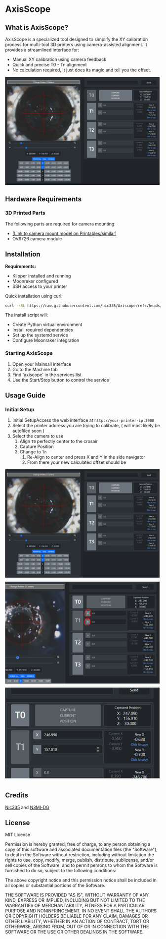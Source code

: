 # AxisScope

## What is AxisScope?

AxisScope is a specialized tool designed to simplify the XY calibration process for multi-tool 3D printers using camera-assisted alignment. It provides a streamlined interface for:

- Manual XY calibration using camera feedback
- Quick and precise T0 - Tn alignment
- No calculation required, It just does its magic and tell you the offset.

<img src="media/axiscope.png" alt="Alt text" width="500"/>

## Hardware Requirements

### 3D Printed Parts

The following parts are required for camera mounting:

- [\[Link to camera mount model on Printables/similar\]](https://www.printables.com/model/1099576-xy-nozzle-alignment-camera)
- OV9726 camera module


## Installation

**Requirements:**

- Klipper installed and running
- Moonraker configured
- SSH access to your printer



Quick installation using curl:

```bash
curl -sSL https://raw.githubusercontent.com/nic335/Axiscope/refs/heads/main/install.sh | bash
```

The install script will:

- Create Python virtual environment
- Install required dependencies
- Set up the systemd service
- Configure Moonraker integration

### Starting AxisScope

1. Open your Mainsail interface
2. Go to the Machine tab
3. Find 'axiscope' in the services list
4. Use the Start/Stop button to control the service
## Usage Guide

### Initial Setup

1. Initial SetupAccess the web interface at `http://your-printer-ip:3000`
2. Select the printer address you are trying to calibrate, ( will most likely be autofiled soon )
3. Select the camera to use
   1. Align `T0` perfectly center to the crosair
   2. Capture Position
   3. Change to `Tn`
      1. Re-Align to center and press X and Y in the side navigator 
      2. From there your new calculated offset should be 

<img style="padding-bottom: 10px;" src="media/axiscope.png" alt="Alt text" width="500"/><br/>
<img style="padding-bottom: 10px;" src="media/saveOffset.png" alt="Alt text" width="500"/><br/>
<img style="padding-bottom: 10px;" src="media/Calculated.png" alt="Alt text" width="500"/><br/>

## Credits
[Nic335](https://github.com/nic335) and [N3MI-DG](https://github.com/N3MI-DG)

## License
MIT License

Permission is hereby granted, free of charge, to any person obtaining a copy
of this software and associated documentation files (the "Software"), to deal
in the Software without restriction, including without limitation the rights
to use, copy, modify, merge, publish, distribute, sublicense, and/or sell
copies of the Software, and to permit persons to whom the Software is
furnished to do so, subject to the following conditions:

The above copyright notice and this permission notice shall be included in all
copies or substantial portions of the Software.

THE SOFTWARE IS PROVIDED "AS IS", WITHOUT WARRANTY OF ANY KIND, EXPRESS OR
IMPLIED, INCLUDING BUT NOT LIMITED TO THE WARRANTIES OF MERCHANTABILITY,
FITNESS FOR A PARTICULAR PURPOSE AND NONINFRINGEMENT. IN NO EVENT SHALL THE
AUTHORS OR COPYRIGHT HOLDERS BE LIABLE FOR ANY CLAIM, DAMAGES OR OTHER
LIABILITY, WHETHER IN AN ACTION OF CONTRACT, TORT OR OTHERWISE, ARISING FROM,
OUT OF OR IN CONNECTION WITH THE SOFTWARE OR THE USE OR OTHER DEALINGS IN THE
SOFTWARE.
